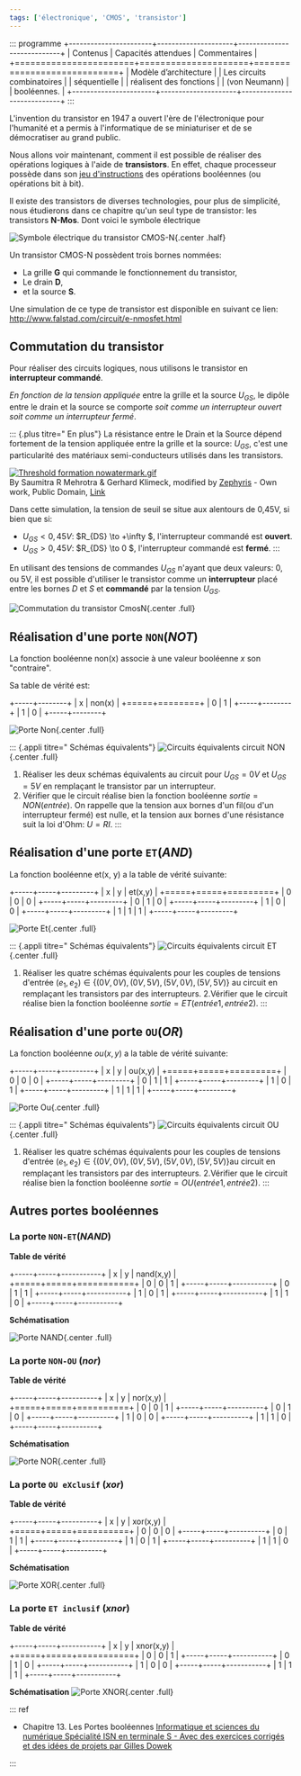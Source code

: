```yaml
---
tags: ['électronique', 'CMOS', 'transistor']
---
```


::: programme
+-----------------------+---------------------+----------------------------+
|       Contenus        | Capacités attendues |        Commentaires        |
+=======================+=====================+============================+
| Modèle d’architecture |                     | Les circuits combinatoires |
| séquentielle          |                     | réalisent des fonctions    |
| (von Neumann)         |                     | booléennes.                |
+-----------------------+---------------------+----------------------------+
:::

L'invention du transistor en 1947 a ouvert l'ère de l'électronique pour l'humanité et a permis à
l'informatique de se miniaturiser et de se démocratiser au grand public.

Nous allons voir maintenant, comment il est possible de réaliser des opérations logiques à l'aide
de **transistors**. En effet, chaque processeur possède dans son [jeu
d'instructions](https://fr.wikipedia.org/wiki/Assembleur#Instructions_machine) des opérations
booléennes (ou opérations bit à bit).

Il existe des transistors de diverses technologies, pour plus de simplicité, nous étudierons dans
ce chapitre qu'un seul type de transistor: les transistors **N-Mos**. Dont voici le symbole
électrique

![Symbole électrique du transistor CMOS-N](/images/CMOS-N-Transistor.svg){.center .half}

Un transistor CMOS-N possèdent trois bornes nommées:

- La grille **G** qui commande le fonctionnement du transistor,
- Le drain **D**,
- et la source **S**.

Une simulation de ce type de transistor est disponible en suivant ce lien:
http://www.falstad.com/circuit/e-nmosfet.html

## Commutation du transistor

Pour réaliser des circuits logiques, nous utilisons le transistor en **interrupteur commandé**.

*En fonction de la tension appliquée* entre la grille et la source $U_{GS}$, le dipôle entre le
drain et la source se comporte *soit comme un interrupteur ouvert soit comme un interrupteur
fermé*.

::: {.plus titre=" En plus"}
La résistance entre le Drain et la Source dépend fortement de la tension appliquée entre la grille et la source: $U_{GS}$, c'est une particularité des matériaux semi-conducteurs utilisés dans les transistors.
<p><a href="https://commons.wikimedia.org/wiki/File:Threshold_formation_nowatermark.gif#/media/File:Threshold_formation_nowatermark.gif"><img class="center" src="https://upload.wikimedia.org/wikipedia/commons/4/43/Threshold_formation_nowatermark.gif" alt="Threshold formation nowatermark.gif"></a><br>By Saumitra R Mehrotra &amp; Gerhard Klimeck, modified by <a href="//commons.wikimedia.org/wiki/User:Zephyris" title="User:Zephyris">Zephyris</a> - <span class="int-own-work" lang="en">Own work</span>, Public Domain, <a href="https://commons.wikimedia.org/w/index.php?curid=11299479">Link</a></p>
Dans cette simulation, la tension de seuil se situe aux alentours de 0,45V, si bien que si:

- $U_{GS} < 0,45 V$: $R_{DS} \to +\infty $, l'interrupteur commandé est **ouvert**.
- $U_{GS} > 0,45 V$: $R_{DS} \to 0 $, l'interrupteur commandé est **fermé**.
:::

En utilisant des tensions de commandes $U_{GS}$ n'ayant que deux valeurs: 0, ou 5V, il est possible
d'utiliser le transistor comme un **interrupteur** placé entre les bornes $D$ et $S$ et
**commandé** par la tension $U_{GS}$.

![Commutation du transistor CmosN](./images/CMOS-N-Commutation.svg){.center .full}

## Réalisation d'une porte `NON`(*NOT*)

La fonction booléenne non(x) associe à une valeur booléenne $x$ son "contraire".

Sa table de vérité est:

+-----+--------+
|  x  | non(x) |
+=====+========+
| 0   | 1      |
+-----+--------+
| 1   | 0      |
+-----+--------+

![Porte Non](./images/CMOS-N-PorteNot.svg){.center .full}

::: {.appli titre=" Schémas équivalents"}
![Circuits équivalents circuit NON](./images/DOCACOLLER1.png){.center .full}
1. Réaliser les deux schémas équivalents au circuit pour $U_{GS} = 0V$ et $U_{GS} = 5V$ en
remplaçant le transistor par un interrupteur.
2. Vérifier que le circuit réalise bien la fonction booléenne $sortie=NON(entrée)$. On rappelle
que la tension aux bornes d'un fil(ou d'un interrupteur fermé) est nulle, et la tension aux 
bornes d'une résistance suit la loi d'Ohm: $U=RI$.
:::

## Réalisation d'une porte `ET`(*AND*)

La fonction booléenne et(x, y) a la table de vérité suivante:

+-----+-----+---------+
|  x  |  y  | et(x,y) |
+=====+=====+=========+
| 0   | 0   | 0       |
+-----+-----+---------+
| 0   | 1   | 0       |
+-----+-----+---------+
| 1   | 0   | 0       |
+-----+-----+---------+
| 1   | 1   | 1       |
+-----+-----+---------+

![Porte Et](./images/CMOS-N-PorteAnd.svg){.center .full}

::: {.appli titre=" Schémas équivalents"}
![Circuits équivalents circuit ET](./images/DOCACOLLER2.png){.center .full}
1. Réaliser les quatre schémas équivalents pour les couples de tensions d'entrée
$(e_1, e_2) \in \left\lbrace (0V, 0V), (0V, 5V), (5V, 0V), (5V, 5V)\right\rbrace$ au circuit en
remplaçant les transistors par des interrupteurs.
2.Vérifier que le circuit réalise bien la fonction booléenne $sortie=ET(entrée 1, entrée 2)$.
:::

## Réalisation d'une porte `OU`(*OR*)

La fonction booléenne $ou(x, y)$ a la table de vérité suivante:

+-----+-----+---------+
| x   | y   | ou(x,y) |
+=====+=====+=========+
| 0   | 0   | 0       |
+-----+-----+---------+
| 0   | 1   | 1       |
+-----+-----+---------+
| 1   | 0   | 1       |
+-----+-----+---------+
| 1   | 1   | 1       |
+-----+-----+---------+

![Porte Ou](./images/CMOS-N-PorteOr.svg){.center .full}

::: {.appli titre=" Schémas équivalents"}
![Circuits équivalents circuit OU](./images/DOCACOLLER3.png){.center .full}
1. Réaliser les quatre schémas équivalents pour les couples de tensions d'entrée $(e_1, e_2) \in \left\lbrace (0V, 0V), (0V, 5V), (5V, 0V), (5V, 5V)\right\rbrace$au circuit en remplaçant les transistors par des interrupteurs.
2.Vérifier que le circuit réalise bien la fonction booléenne $sortie=OU(entrée 1, entrée 2)$.
:::

## Autres portes booléennes

### La porte `NON-ET`(*NAND*)

<div class="row">
<div class="col">

**Table de vérité**

+-----+-----+-----------+
|  x  |  y  | nand(x,y) |
+=====+=====+===========+
| 0   | 0   | 1         |
+-----+-----+-----------+
| 0   | 1   | 1         |
+-----+-----+-----------+
| 1   | 0   | 1         |
+-----+-----+-----------+
| 1   | 1   | 0         |
+-----+-----+-----------+

</div>
<div class="col">

**Schématisation**

![Porte NAND](./images/Symboles-Logiques-NAND.svg){.center .full}

</div>
</div>

### La porte `NON-OU` (_nor_)

<div class="row">
<div class="col">

**Table de vérité**

+-----+-----+----------+
|  x  |  y  | nor(x,y) |
+=====+=====+==========+
| 0   | 0   | 1        |
+-----+-----+----------+
| 0   | 1   | 0        |
+-----+-----+----------+
| 1   | 0   | 0        |
+-----+-----+----------+
| 1   | 1   | 0        |
+-----+-----+----------+

</div>
<div class="col">

**Schématisation**

![Porte NOR](./images/Symboles-Logiques-NOR.svg){.center .full}
</div>
</div>

### La porte `OU eXclusif` (_xor_)

<div class="row">
<div class="col">

**Table de vérité**

+-----+-----+----------+
|  x  |  y  | xor(x,y) |
+=====+=====+==========+
| 0   | 0   | 0        |
+-----+-----+----------+
| 0   | 1   | 1        |
+-----+-----+----------+
| 1   | 0   | 1        |
+-----+-----+----------+
| 1   | 1   | 0        |
+-----+-----+----------+

</div>
<div class="col">

**Schématisation**

![Porte XOR](./images/Symboles-Logiques-XOR.svg){.center .full}

</div>
</div>

### La porte `ET inclusif` (_xnor_)

<div class="row">
<div class="col">

**Table de vérité**

+-----+-----+-----------+
|  x  |  y  | xnor(x,y) |
+=====+=====+===========+
| 0   | 0   | 1         |
+-----+-----+-----------+
| 0   | 1   | 0         |
+-----+-----+-----------+
| 1   | 0   | 0         |
+-----+-----+-----------+
| 1   | 1   | 1         |
+-----+-----+-----------+

</div>
<div class="col">

**Schématisation**
![Porte XNOR](./images/Symboles-Logiques-XNOR.svg){.center .full}

</div>
</div>

::: ref

- Chapitre 13. Les Portes booléennes  [Informatique et sciences du numérique Spécialité ISN en
  terminale S - Avec des exercices corrigés et des idées de projets par Gilles
  Dowek](http://www.editions-eyrolles.com/Livre/9782212135435/)

:::